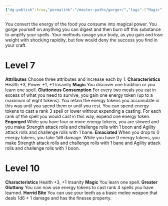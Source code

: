 ```yaml
---
{"dg-publish":true,"permalink":"/master-paths/gorger/","tags":["Magic"]}
---
```


You convert the energy of the food you consume into magical power. You gorge yourself on anything you can digest and then burn off this substance to amplify your spells. Your methods ravage your body, as you gain and lose weight with shocking rapidity, but few would deny the success you find in your craft.
# Level 7
**Attributes** Choose three attributes and increase each by 1.
**Characteristics** Health +3, Power +1, +1 Insanity
**Magic** You discover one tradition or you learn one spell.
**Gluttonous Consumption** For every two meals you eat in excess of what you need to survive, you gain one energy token (up to a maximum of eight tokens). You retain the energy tokens you accumulate in this way until you spend them or until you rest. You can spend energy tokens to cast a rank 3 spell or lower without expending a casting. For each rank of the spell you would cast in this way, expend one energy token.
**Engorged** While you have four or more energy tokens, you are slowed and you make Strength attack rolls and challenge rolls with 1 boon and Agility attack rolls and challenge rolls with 1 bane.
**Emaciated** When you drop to 0 energy tokens, you take 1d6 damage. While you have 0 energy tokens, you make Strength attack rolls and challenge rolls with 1 bane and Agility attack rolls and challenge rolls with 1 boon.
# Level 10
**Characteristics** Health +3, +1 Insanity
**Magic** You learn one spell.
**Greater Gluttony** You can now use energy tokens to cast rank 4 spells you have learned.
**Horrid Bite** You can use your teeth as a basic melee weapon that deals 1d6 + 1 damage and has the finesse property.